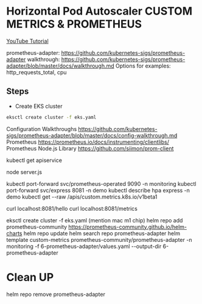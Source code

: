 # Horizontal Pod Autoscaler CUSTOM METRICS & PROMETHEUS

[YouTube Tutorial](https://youtu.be/)

prometheus-adapter: https://github.com/kubernetes-sigs/prometheus-adapter
walkthrough: https://github.com/kubernetes-sigs/prometheus-adapter/blob/master/docs/walkthrough.md
Options for examples: http_requests_total, cpu

## Steps

- Create EKS cluster
```bash
eksctl create cluster -f eks.yaml
```



Configuration Walkthroughs https://github.com/kubernetes-sigs/prometheus-adapter/blob/master/docs/config-walkthrough.md
Prometheus https://prometheus.io/docs/instrumenting/clientlibs/
Prometheus Node.js Library https://github.com/siimon/prom-client

kubectl get apiservice

node server.js

kubectl port-forward svc/prometheus-operated 9090 -n monitoring
kubectl port-forward svc/express 8081 -n demo
kubectl describe hpa express -n demo
kubectl get --raw /apis/custom.metrics.k8s.io/v1beta1

curl localhost:8081/hello
curl localhost:8081/metrics








eksctl create cluster -f eks.yaml
(mention mac m1 chip)
helm repo add prometheus-community https://prometheus-community.github.io/helm-charts
helm repo update
helm search repo prometheus-adapter
helm template custom-metrics prometheus-community/prometheus-adapter -n monitoring -f 6-prometheus-adapter/values.yaml --output-dir 6-prometheus-adapter



# Clean UP
helm repo remove prometheus-adapter
